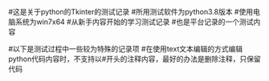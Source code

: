 #这是关于python的Tkinter的测试记录
#所用测试软件为python3.8版本
#使用电脑系统为win7x64
#从新手内容开始的学习测试记录
#也是平台记录的一个测试内容

#以下是测试过程中一些较为特殊的记录项
#在使用text文本编辑的方式编辑python代码内容时，不支持以#开头的注释内容，最好的办法是删除注释，只保留代码
